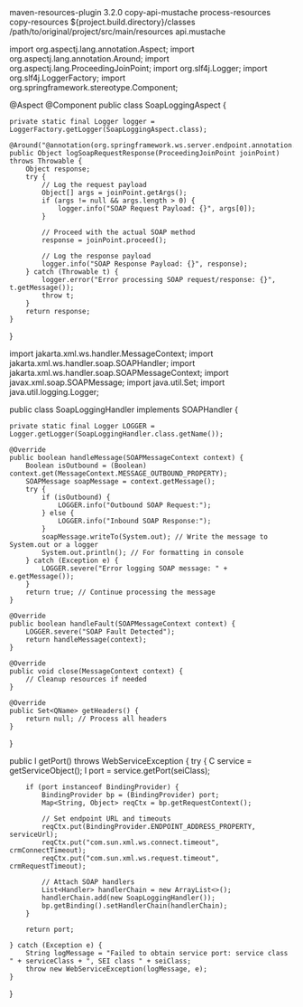<build>
    <plugins>
        <plugin>
            <artifactId>maven-resources-plugin</artifactId>
            <version>3.2.0</version>
            <executions>
                <execution>
                    <id>copy-api-mustache</id>
                    <phase>process-resources</phase>
                    <goals>
                        <goal>copy-resources</goal>
                    </goals>
                    <configuration>
                        <outputDirectory>${project.build.directory}/classes</outputDirectory>
                        <resources>
                            <resource>
                                <directory>/path/to/original/project/src/main/resources</directory>
                                <includes>
                                    <include>api.mustache</include>
                                </includes>
                            </resource>
                        </resources>
                    </configuration>
                </execution>
            </executions>
        </plugin>
    </plugins>
</build>

import org.aspectj.lang.annotation.Aspect;
import org.aspectj.lang.annotation.Around;
import org.aspectj.lang.ProceedingJoinPoint;
import org.slf4j.Logger;
import org.slf4j.LoggerFactory;
import org.springframework.stereotype.Component;

@Aspect
@Component
public class SoapLoggingAspect {

    private static final Logger logger = LoggerFactory.getLogger(SoapLoggingAspect.class);

    @Around("@annotation(org.springframework.ws.server.endpoint.annotation.PayloadRoot)")
    public Object logSoapRequestResponse(ProceedingJoinPoint joinPoint) throws Throwable {
        Object response;
        try {
            // Log the request payload
            Object[] args = joinPoint.getArgs();
            if (args != null && args.length > 0) {
                logger.info("SOAP Request Payload: {}", args[0]);
            }

            // Proceed with the actual SOAP method
            response = joinPoint.proceed();

            // Log the response payload
            logger.info("SOAP Response Payload: {}", response);
        } catch (Throwable t) {
            logger.error("Error processing SOAP request/response: {}", t.getMessage());
            throw t;
        }
        return response;
    }
}


import jakarta.xml.ws.handler.MessageContext;
import jakarta.xml.ws.handler.soap.SOAPHandler;
import jakarta.xml.ws.handler.soap.SOAPMessageContext;
import javax.xml.soap.SOAPMessage;
import java.util.Set;
import java.util.logging.Logger;

public class SoapLoggingHandler implements SOAPHandler<SOAPMessageContext> {

    private static final Logger LOGGER = Logger.getLogger(SoapLoggingHandler.class.getName());

    @Override
    public boolean handleMessage(SOAPMessageContext context) {
        Boolean isOutbound = (Boolean) context.get(MessageContext.MESSAGE_OUTBOUND_PROPERTY);
        SOAPMessage soapMessage = context.getMessage();
        try {
            if (isOutbound) {
                LOGGER.info("Outbound SOAP Request:");
            } else {
                LOGGER.info("Inbound SOAP Response:");
            }
            soapMessage.writeTo(System.out); // Write the message to System.out or a logger
            System.out.println(); // For formatting in console
        } catch (Exception e) {
            LOGGER.severe("Error logging SOAP message: " + e.getMessage());
        }
        return true; // Continue processing the message
    }

    @Override
    public boolean handleFault(SOAPMessageContext context) {
        LOGGER.severe("SOAP Fault Detected");
        return handleMessage(context);
    }

    @Override
    public void close(MessageContext context) {
        // Cleanup resources if needed
    }

    @Override
    public Set<QName> getHeaders() {
        return null; // Process all headers
    }
}

public I getPort() throws WebServiceException {
    try {
        C service = getServiceObject();
        I port = service.getPort(seiClass);

        if (port instanceof BindingProvider) {
            BindingProvider bp = (BindingProvider) port;
            Map<String, Object> reqCtx = bp.getRequestContext();

            // Set endpoint URL and timeouts
            reqCtx.put(BindingProvider.ENDPOINT_ADDRESS_PROPERTY, serviceUrl);
            reqCtx.put("com.sun.xml.ws.connect.timeout", crmConnectTimeout);
            reqCtx.put("com.sun.xml.ws.request.timeout", crmRequestTimeout);

            // Attach SOAP handlers
            List<Handler> handlerChain = new ArrayList<>();
            handlerChain.add(new SoapLoggingHandler());
            bp.getBinding().setHandlerChain(handlerChain);
        }

        return port;

    } catch (Exception e) {
        String logMessage = "Failed to obtain service port: service class " + serviceClass + ", SEI class " + seiClass;
        throw new WebServiceException(logMessage, e);
    }
}

